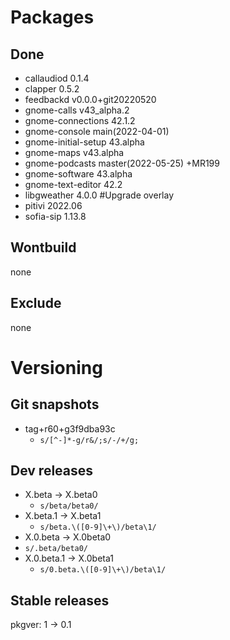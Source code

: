 # Packages
## Done
- callaudiod 0.1.4
- clapper 0.5.2
- feedbackd v0.0.0+git20220520
- gnome-calls v43_alpha.2
- gnome-connections 42.1.2
- gnome-console main(2022-04-01)
- gnome-initial-setup 43.alpha
- gnome-maps v43.alpha
- gnome-podcasts master(2022-05-25) +MR199
- gnome-software 43.alpha
- gnome-text-editor 42.2
- libgweather 4.0.0 #Upgrade overlay
- pitivi 2022.06
- sofia-sip 1.13.8

## Wontbuild
none
## Exclude
none

# Versioning
## Git snapshots
* tag+r60+g3f9dba93c
  * `s/[^-]*-g/r&/;s/-/+/g;`
## Dev releases
* X.beta -> X.beta0
  * `s/beta/beta0/`
* X.beta.1 -> X.beta1
  * `s/beta.\([0-9]\+\)/beta\1/`
* X.0.beta -> X.0beta0
* `s/.beta/beta0/`
* X.0.beta.1 -> X.0beta1
  * `s/0.beta.\([0-9]\+\)/beta\1/`
## Stable releases
pkgver: 1 -> 0.1
